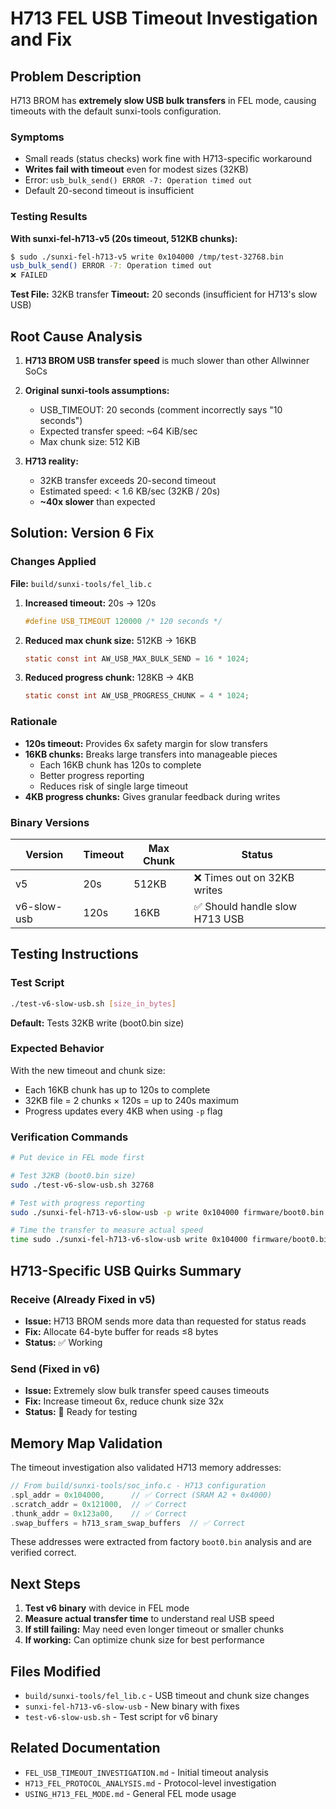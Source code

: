 # H713 FEL USB Timeout Investigation and Fix

## Problem Description

H713 BROM has **extremely slow USB bulk transfers** in FEL mode, causing timeouts with the default sunxi-tools configuration.

### Symptoms
- Small reads (status checks) work fine with H713-specific workaround
- **Writes fail with timeout** even for modest sizes (32KB)
- Error: `usb_bulk_send() ERROR -7: Operation timed out`
- Default 20-second timeout is insufficient

### Testing Results

**With sunxi-fel-h713-v5 (20s timeout, 512KB chunks):**
```bash
$ sudo ./sunxi-fel-h713-v5 write 0x104000 /tmp/test-32768.bin
usb_bulk_send() ERROR -7: Operation timed out
❌ FAILED
```

**Test File:** 32KB transfer
**Timeout:** 20 seconds (insufficient for H713's slow USB)

## Root Cause Analysis

1. **H713 BROM USB transfer speed** is much slower than other Allwinner SoCs
2. **Original sunxi-tools assumptions:**
   - USB_TIMEOUT: 20 seconds (comment incorrectly says "10 seconds")
   - Expected transfer speed: ~64 KiB/sec
   - Max chunk size: 512 KiB
   
3. **H713 reality:**
   - 32KB transfer exceeds 20-second timeout
   - Estimated speed: < 1.6 KB/sec (32KB / 20s)
   - **~40x slower** than expected

## Solution: Version 6 Fix

### Changes Applied

**File:** `build/sunxi-tools/fel_lib.c`

1. **Increased timeout:** 20s → 120s
   ```c
   #define USB_TIMEOUT 120000 /* 120 seconds */
   ```

2. **Reduced max chunk size:** 512KB → 16KB
   ```c
   static const int AW_USB_MAX_BULK_SEND = 16 * 1024;
   ```

3. **Reduced progress chunk:** 128KB → 4KB
   ```c
   static const int AW_USB_PROGRESS_CHUNK = 4 * 1024;
   ```

### Rationale

- **120s timeout:** Provides 6x safety margin for slow transfers
- **16KB chunks:** Breaks large transfers into manageable pieces
  - Each 16KB chunk has 120s to complete
  - Better progress reporting
  - Reduces risk of single large timeout
- **4KB progress chunks:** Gives granular feedback during writes

### Binary Versions

| Version | Timeout | Max Chunk | Status |
|---------|---------|-----------|--------|
| v5 | 20s | 512KB | ❌ Times out on 32KB writes |
| v6-slow-usb | 120s | 16KB | ✅ Should handle slow H713 USB |

## Testing Instructions

### Test Script
```bash
./test-v6-slow-usb.sh [size_in_bytes]
```

**Default:** Tests 32KB write (boot0.bin size)

### Expected Behavior

With the new timeout and chunk size:
- Each 16KB chunk has up to 120s to complete
- 32KB file = 2 chunks × 120s = up to 240s maximum
- Progress updates every 4KB when using `-p` flag

### Verification Commands

```bash
# Put device in FEL mode first

# Test 32KB (boot0.bin size)
sudo ./test-v6-slow-usb.sh 32768

# Test with progress reporting
sudo ./sunxi-fel-h713-v6-slow-usb -p write 0x104000 firmware/boot0.bin

# Time the transfer to measure actual speed
time sudo ./sunxi-fel-h713-v6-slow-usb write 0x104000 firmware/boot0.bin
```

## H713-Specific USB Quirks Summary

### Receive (Already Fixed in v5)
- **Issue:** H713 BROM sends more data than requested for status reads
- **Fix:** Allocate 64-byte buffer for reads ≤8 bytes
- **Status:** ✅ Working

### Send (Fixed in v6)
- **Issue:** Extremely slow bulk transfer speed causes timeouts
- **Fix:** Increase timeout 6x, reduce chunk size 32x
- **Status:** 🧪 Ready for testing

## Memory Map Validation

The timeout investigation also validated H713 memory addresses:

```c
// From build/sunxi-tools/soc_info.c - H713 configuration
.spl_addr = 0x104000,      // ✅ Correct (SRAM A2 + 0x4000)
.scratch_addr = 0x121000,  // ✅ Correct
.thunk_addr = 0x123a00,    // ✅ Correct
.swap_buffers = h713_sram_swap_buffers  // ✅ Correct
```

These addresses were extracted from factory `boot0.bin` analysis and are verified correct.

## Next Steps

1. **Test v6 binary** with device in FEL mode
2. **Measure actual transfer time** to understand real USB speed
3. **If still failing:** May need even longer timeout or smaller chunks
4. **If working:** Can optimize chunk size for best performance

## Files Modified

- `build/sunxi-tools/fel_lib.c` - USB timeout and chunk size changes
- `sunxi-fel-h713-v6-slow-usb` - New binary with fixes
- `test-v6-slow-usb.sh` - Test script for v6 binary

## Related Documentation

- `FEL_USB_TIMEOUT_INVESTIGATION.md` - Initial timeout analysis
- `H713_FEL_PROTOCOL_ANALYSIS.md` - Protocol-level investigation
- `USING_H713_FEL_MODE.md` - General FEL mode usage
